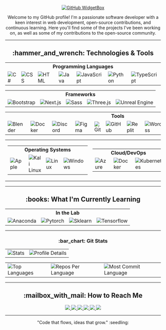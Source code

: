 <!-- GitHub WidgetBox -->
<p align="center">
  <a href="https://github.com/iTusharyadav/Jurredr/github-widgetbox">
    <img src="https://github-widgetbox.vercel.app/api/profile?username=iTusharyadav&data=followers,repositories,stars,commits" alt="GitHub WidgetBox">
  </a>
</p>

<!-- About Me -->
<!--<h1 align="center">Hi there, I'm Tushar Yadav! <a href="https://avipatilweb.ml/"><img src="https://github.com/KenanGain/KenanGain/blob/main/icons/wave.gif" width="48"></a></h1>-->
<p align="center">Welcome to my GitHub profile! I'm a passionate software developer with a keen interest in web development, open-source contributions, and continuous learning. Here you'll find some of the projects I've been working on, as well as some of my contributions to the open-source community.</p>

---

<!-- Technology used-->
<h2 align="center">:hammer_and_wrench: Technologies & Tools</h2>
<table align="center">
  <tr>
    <td colspan="7" align="center"><strong>Programming Languages</strong></td>
  </tr>
  <tr>
    <td><img src="https://skillicons.dev/icons?i=cs" alt="C#"/></td>
    <td><img src="https://skillicons.dev/icons?i=css" alt="CSS"/></td>
    <td><img src="https://skillicons.dev/icons?i=html" alt="HTML"/></td>
    <td><img src="https://skillicons.dev/icons?i=java" alt="Java"/></td>
    <td><img src="https://skillicons.dev/icons?i=js" alt="JavaScript"/></td>
    <td><img src="https://skillicons.dev/icons?i=py" alt="Python"/></td>
    <td><img src="https://skillicons.dev/icons?i=ts" alt="TypeScript"/></td>
  </tr>
</table>

<table align="center">
  <tr>
    <td colspan="5" align="center"><strong>Frameworks</strong></td>
  </tr>
  <tr>
    <td><img src="https://skillicons.dev/icons?i=bootstrap" alt="Bootstrap"/></td>
    <td><img src="https://skillicons.dev/icons?i=nextjs" alt="Next.js"/></td>
    <td><img src="https://skillicons.dev/icons?i=sass" alt="Sass"/></td>
    <td><img src="https://skillicons.dev/icons?i=threejs" alt="Three.js"/></td>
    <td><img src="https://skillicons.dev/icons?i=unreal" alt="Unreal Engine"/></td>
  </tr>
</table>

<table align="center">
  <tr>
    <td colspan="11" align="center"><strong>Tools</strong></td>
  </tr>
  <tr>
    <td><img src="https://skillicons.dev/icons?i=blender" alt="Blender"/></td>
    <td><img src="https://skillicons.dev/icons?i=docker" alt="Docker"/></td>
    <td><img src="https://skillicons.dev/icons?i=discord" alt="Discord"/></td>
    <td><img src="https://skillicons.dev/icons?i=figma" alt="Figma"/></td>
    <td><img src="https://skillicons.dev/icons?i=git" alt="Git"/></td>
    <td><img src="https://skillicons.dev/icons?i=github" alt="GitHub"/></td>
    <td><img src="https://skillicons.dev/icons?i=replit" alt="Replit"/></td>
    <td><img src="https://skillicons.dev/icons?i=wordpress" alt="WordPress"/></td>
    <td><img src="https://skillicons.dev/icons?i=vscode" alt="VSCode"/></td>
    <td><img src="https://skillicons.dev/icons?i=vercel" alt="Vercel"/></td>
    <td><img src="https://skillicons.dev/icons?i=vite" alt="Vite"/></td>
  </tr>
</table>







<div align="center">
  <table>
    <tr>
      <td>
        <table align="center">
          <tr>
            <td colspan="4" align="center"><strong>Operating Systems</strong></td>
          </tr>
          <tr>
            <td><img src="https://skillicons.dev/icons?i=apple" alt="Apple"/></td>
            <td><img src="https://skillicons.dev/icons?i=kali" alt="Kali Linux"/></td>
            <td><img src="https://skillicons.dev/icons?i=linux" alt="Linux"/></td>
            <td><img src="https://skillicons.dev/icons?i=windows" alt="Windows"/></td>
          </tr>
        </table>
      </td>
      <td>
        <table align="center">
          <tr>
            <td colspan="3" align="center"><strong>Cloud/DevOps</strong></td>
          </tr>
          <tr>
            <td><img src="https://skillicons.dev/icons?i=azure" alt="Azure"/></td>
            <td><img src="https://skillicons.dev/icons?i=docker" alt="Docker"/></td>
            <td><img src="https://skillicons.dev/icons?i=kubernetes" alt="Kubernetes"/></td>
          </tr>
        </table>
      </td>
      <td>
        <table align="center">
          <tr>
            <td colspan="2" align="center"><strong>Design & UI</strong></td>
          </tr>
          <tr>
            <td><img src="https://skillicons.dev/icons?i=codepen" alt="CodePen"/></td>
            <td><img src="https://skillicons.dev/icons?i=figma" alt="Figma"/></td>
          </tr>
        </table>
      </td>
    </tr>
  </table>
</div>



---

<!-- Currently Learning -->
<h2 align="center">:books: What I'm Currently Learning</h2>
<table align="center">
  <tr>
    <td colspan="4" align="center"><strong>In the Lab</strong></td>
  </tr>
  <tr>
    <td><img src="https://skillicons.dev/icons?i=anaconda" alt="Anaconda"/></td>
    <td><img src="https://skillicons.dev/icons?i=pytorch" alt="Pytorch"/></td>
    <td><img src="https://skillicons.dev/icons?i=sklearn" alt="Sklearn	"/></td>
    <td><img src="https://skillicons.dev/icons?i=tensorflow" alt="Tensorflow"/></td>
  </tr>
</table>




---

<!-- Github Trophy-->
<!-- <h2 align="center">:trophy:  Trophy</h2>

<p align="center">
  <img src="https://github-profile-trophy.vercel.app/?username=iTusharyadav&theme=oldie" />
</p> -->


<!--Git Status Cards-->
<h3 align="center">:bar_chart: Git Stats</h3>
<div align="center">
  <!-- First Table -->
  <table>
    <tr>
      <td>
        <img src="http://github-profile-summary-cards.vercel.app/api/cards/stats?username=iTusharyadav&theme=highcontrast&hide_border=true" alt="Stats">
      </td>
      <td>
        <img src="https://github-profile-summary-cards.vercel.app/api/cards/profile-details?username=iTusharyadav&theme=highcontrast&hide_border=true" alt="Profile Details">
      </td>
    </tr>
  </table>

  <!-- Second Table -->
  <table>
    <tr>
      <td>
        <img src="https://github-readme-stats.vercel.app/api/top-langs/?username=iTusharyadav&hide=html&hide_border=true&layout=compact&langs_count=8&theme=highcontrast" alt="Top Languages">
      </td>
      <td>
        <img src="https://github-profile-summary-cards.vercel.app/api/cards/repos-per-language?username=iTusharyadav&theme=highcontrast&hide_border=true" alt="Repos Per Language">
      </td>
      <td>
        <img src="https://github-profile-summary-cards.vercel.app/api/cards/most-commit-language?username=iTusharyadav&theme=highcontrast&hide_border=true" alt="Most Commit Language">
      </td>
    </tr>
  </table>
</div>

--- 

<!-- Contact With Me -->
<h2 align="center">:mailbox_with_mail: How to Reach Me</h2>
<p align="center">
  <a href="#" target="_blank">
    <img src="https://skillicons.dev/icons?i=discord" />
  </a>
  <a href="https://github.com/iTusharyadav" target="_blank">
    <img src="https://skillicons.dev/icons?i=github" />
  </a>
  <a href="mailto:tushar43588@gmail.com" target="_blank">
    <img src="https://skillicons.dev/icons?i=gmail" />
  </a>
  <a href="#" target="_blank">
    <img src="https://skillicons.dev/icons?i=instagram" />
  </a>
  <a href="https://www.linkedin.com/in/tushar-yadav-9427b6322?utm_source=share&utm_campaign=share_via&utm_content=profile&utm_medium=android_app" target="_blank">
    <img src="https://skillicons.dev/icons?i=linkedin" />
  </a>
  <a href="#" target="_blank">
    <img src="https://skillicons.dev/icons?i=twitter" />
  </a>
</p>

---

<!-- Outro -->
<p align="center"> "Code that flows, ideas that grow." :seedling: </p>
